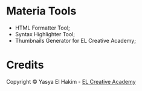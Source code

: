 # Materia Tools
- HTML Formatter Tool;
- Syntax Highlighter Tool;
- Thumbnails Generator for EL Creative Academy;

# Credits

Copyright © Yasya El Hakim - <a href="https://www.elcreativeacademy.com/" target="_blank" alt="EL Creative Academy">EL Creative Academy</a>   
